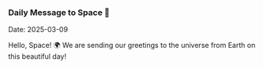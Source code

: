 ### Daily Message to Space 🌌
Date: 2025-03-09

Hello, Space! 🌍 We are sending our greetings to the universe from Earth on this beautiful day!

